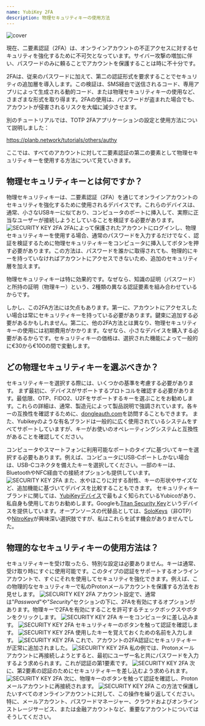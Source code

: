 ```yaml
---
name: YubiKey 2FA
description: 物理セキュリティキーの使用方法
---
```

![cover](assets/cover.webp)

現在、二要素認証（2FA）は、オンラインアカウントの不正アクセスに対するセキュリティを強化するために不可欠となっています。サイバー攻撃の増加に伴い、パスワードのみに頼ることでアカウントを保護することは時に不十分です。

2FAは、従来のパスワードに加えて、第二の認証形式を要求することでセキュリティの追加層を導入します。この検証は、SMS経由で送信されるコード、専用アプリによって生成される動的コード、または物理セキュリティキーの使用など、さまざまな形式を取り得ます。2FAの使用は、パスワードが盗まれた場合でも、アカウントが侵害されるリスクを大幅に減少させます。

別のチュートリアルでは、TOTP 2FAアプリケーションの設定と使用方法について説明しました：

https://planb.network/tutorials/others/authy

ここでは、すべてのアカウントに対して二要素認証の第二の要素として物理セキュリティキーを使用する方法について見ていきます。

## 物理セキュリティキーとは何ですか？

物理セキュリティキーは、二要素認証（2FA）を通じてオンラインアカウントのセキュリティを強化するために使用されるデバイスです。これらのデバイスは、通常、小さなUSBキーに似ており、コンピュータのポートに挿入して、実際に正当なユーザーが接続しようとしていることを検証する必要があります。
![SECURITY KEY 2FA](assets/notext/01.webp)
2FAによって保護されたアカウントにログインし、物理セキュリティキーを使用する場合、通常のパスワードを入力するだけでなく、認証を検証するために物理セキュリティキーをコンピュータに挿入してボタンを押す必要があります。この方法は、パスワードを誰かに取得されても、物理的にキーを持っていなければアカウントにアクセスできないため、追加のセキュリティ層を加えます。

物理セキュリティキーは特に効果的です。なぜなら、知識の証明（パスワード）と所持の証明（物理キー）という、2種類の異なる認証要素を組み合わせているからです。

しかし、この2FA方法には欠点もあります。第一に、アカウントにアクセスしたい場合は常にセキュリティキーを持っている必要があります。鍵束に追加する必要があるかもしれません。第二に、他の2FA方法とは異なり、物理セキュリティキーの使用には初期費用がかかります。なぜなら、小さなデバイスを購入する必要があるからです。セキュリティキーの価格は、選択された機能によって一般的に€30から€100の間で変動します。

## どの物理セキュリティキーを選ぶべきか？

セキュリティキーを選択する際には、いくつかの基準を考慮する必要があります。
まず最初に、デバイスがサポートするプロトコルを確認する必要があります。最低限、OTP、FIDO2、U2Fをサポートするキーを選ぶことをお勧めします。これらの詳細は、通常、製造元によって製品説明で強調されています。各キーの互換性を確認するために、[dongleauth.com](https://www.dongleauth.com/dongles/)を訪問することもできます。
また、Yubikeyのような有名ブランドは一般的に広く使用されているシステムをすべてサポートしていますが、キーがお使いのオペレーティングシステムと互換性があることを確認してください。

コンピュータやスマートフォンに利用可能なポートのタイプに基づいてキーを選択する必要もあります。例えば、コンピュータにUSB-Cポートしかない場合は、USB-Cコネクタを備えたキーを選択してください。一部のキーは、BluetoothやNFC経由での接続オプションも提供しています。
![SECURITY KEY 2FA](assets/notext/02.webp)
また、水やほこりに対する耐性、キーの形状やサイズなど、追加機能に基づいてデバイスを比較することもできます。
セキュリティキーブランドに関しては、[YubiKeyデバイス](https://www.yubico.com/)で最もよく知られているYubicoがあり、私自身も使用しておりお勧めします。Googleも[Titan Security Key](https://store.google.com/fr/product/titan_security_key)というデバイスを提供しています。オープンソースの代替品としては、[SoloKeys](https://solokeys.com/)（非OTP）や[NitroKey](https://www.nitrokey.com/products/nitrokeys)が興味深い選択肢ですが、私はこれらを試す機会がありませんでした。

## 物理的なセキュリティキーの使用方法は？

セキュリティキーを受け取ったら、特別な設定は必要ありません。キーは通常、受け取り時にすぐに使用可能です。このタイプの認証をサポートするオンラインアカウントで、すぐにそれを使用してセキュリティを強化できます。例えば、この物理的なセキュリティキーで私のProtonメールアカウントを保護する方法をお見せします。
![SECURITY KEY 2FA](assets/notext/03.webp)
アカウント設定で、通常は"*Password*"や"*Security*"セクションの下に、2FAを有効にするオプションがあります。物理キーで2FAを有効にすることを許可するチェックボックスやボタンをクリックします。
![SECURITY KEY 2FA](assets/notext/04.webp)
キーをコンピュータに差し込みます。
![SECURITY KEY 2FA](assets/notext/05.webp)
セキュリティキーのボタンを触って認証を確認します。
![SECURITY KEY 2FA](assets/notext/06.webp)
使用したキーを覚えておくための名前を入力します。
![SECURITY KEY 2FA](assets/notext/07.webp)
これで、アカウントの2FA認証にセキュリティキーが正常に追加されました。
![SECURITY KEY 2FA](assets/notext/08.webp)
私の例では、Protonメールアカウントに再接続しようとすると、最初にユーザー名と共にパスワードを入力するよう求められます。これが認証の第1要素です。
![SECURITY KEY 2FA](assets/notext/09.webp)
次に、第2要素の認証のためにセキュリティキーを差し込むよう求められます。
![SECURITY KEY 2FA](assets/notext/10.webp)
次に、物理キーのボタンを触って認証を確認し、Protonメールアカウントに再接続されます。
![SECURITY KEY 2FA](assets/notext/11.webp)
この方法で保護したいすべてのオンラインアカウントに対して、この操作を繰り返してください。特に、メールアカウント、パスワードマネージャー、クラウドおよびオンラインストレージサービス、または金融アカウントなど、重要なアカウントについてはそうしてください。